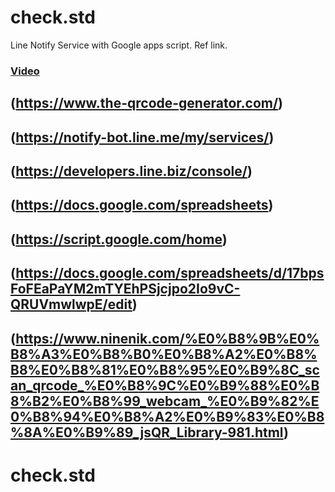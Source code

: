 # check.std
Line Notify Service with Google apps script.
Ref link.
### [Video](https://drive.google.com/drive/folders/1lSkyPOz-V0RCsJCmSzElzR9AFUMZhoRV?usp=sharing)
## (https://www.the-qrcode-generator.com/)
## (https://notify-bot.line.me/my/services/)
## (https://developers.line.biz/console/)
## (https://docs.google.com/spreadsheets)
## (https://script.google.com/home)
## (https://docs.google.com/spreadsheets/d/17bpsFoFEaPaYM2mTYEhPSjcjpo2Io9vC-QRUVmwlwpE/edit)
## (https://www.ninenik.com/%E0%B8%9B%E0%B8%A3%E0%B8%B0%E0%B8%A2%E0%B8%B8%E0%B8%81%E0%B8%95%E0%B9%8C_scan_qrcode_%E0%B8%9C%E0%B9%88%E0%B8%B2%E0%B8%99_webcam_%E0%B9%82%E0%B8%94%E0%B8%A2%E0%B9%83%E0%B8%8A%E0%B9%89_jsQR_Library-981.html)
# check.std
